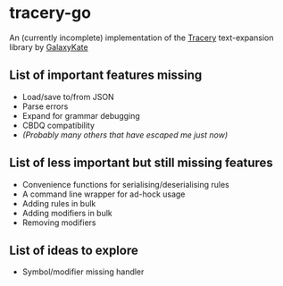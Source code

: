 # tracery-go
An (currently incomplete) implementation of the [Tracery](http://tracery.io/) text-expansion library by [GalaxyKate](http://www.galaxykate.com/)

## List of important features missing
- Load/save to/from JSON
- Parse errors
- Expand for grammar debugging
- CBDQ compatibility
- _(Probably many others that have escaped me just now)_

## List of less important but still missing features
- Convenience functions for serialising/deserialising rules
- A command line wrapper for ad-hock usage
- Adding rules in bulk
- Adding modifiers in bulk
- Removing modifiers

## List of ideas to explore
- Symbol/modifier missing handler
